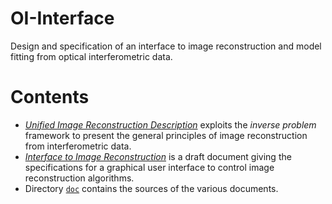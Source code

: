 # OI-Interface

Design and specification of an interface to image reconstruction and model fitting from optical interferometric data.

# Contents

* [*Unified Image Reconstruction Description*](https://github.com/JMMC-OpenDev/OI-Imaging-JRA/blob/gh-pages/unified_desc.pdf) exploits the *inverse problem* framework to present the general principles of image reconstruction from interferometric data.
* [*Interface to Image Reconstruction*](https://github.com/JMMC-OpenDev/OI-Imaging-JRA/blob/gh-pages/OI-Interface.pdf) is a draft document giving the specifications for a graphical user interface to control image reconstruction algorithms.
* Directory [`doc`](./doc) contains the sources of the various documents.

